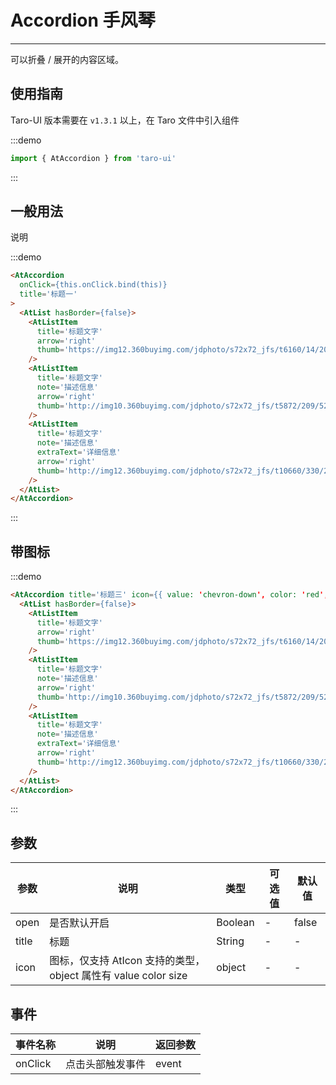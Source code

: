 # Accordion 手风琴

---
可以折叠 / 展开的内容区域。

## 使用指南

Taro-UI 版本需要在 `v1.3.1` 以上，在 Taro 文件中引入组件

:::demo

```js
import { AtAccordion } from 'taro-ui'
```

:::

## 一般用法

说明

:::demo

```html
<AtAccordion
  onClick={this.onClick.bind(this)}
  title='标题一'
>
  <AtList hasBorder={false}>
    <AtListItem
      title='标题文字'
      arrow='right'
      thumb='https://img12.360buyimg.com/jdphoto/s72x72_jfs/t6160/14/2008729947/2754/7d512a86/595c3aeeNa89ddf71.png'
    />
    <AtListItem
      title='标题文字'
      note='描述信息'
      arrow='right'
      thumb='http://img10.360buyimg.com/jdphoto/s72x72_jfs/t5872/209/5240187906/2872/8fa98cd/595c3b2aN4155b931.png'
    />
    <AtListItem
      title='标题文字'
      note='描述信息'
      extraText='详细信息'
      arrow='right'
      thumb='http://img12.360buyimg.com/jdphoto/s72x72_jfs/t10660/330/203667368/1672/801735d7/59c85643N31e68303.png'
    />
  </AtList>
</AtAccordion>
```

:::

## 带图标

:::demo

```html
<AtAccordion title='标题三' icon={{ value: 'chevron-down', color: 'red', size: '15' }}>
  <AtList hasBorder={false}>
    <AtListItem
      title='标题文字'
      arrow='right'
      thumb='https://img12.360buyimg.com/jdphoto/s72x72_jfs/t6160/14/2008729947/2754/7d512a86/595c3aeeNa89ddf71.png'
    />
    <AtListItem
      title='标题文字'
      note='描述信息'
      arrow='right'
      thumb='http://img10.360buyimg.com/jdphoto/s72x72_jfs/t5872/209/5240187906/2872/8fa98cd/595c3b2aN4155b931.png'
    />
    <AtListItem
      title='标题文字'
      note='描述信息'
      extraText='详细信息'
      arrow='right'
      thumb='http://img12.360buyimg.com/jdphoto/s72x72_jfs/t10660/330/203667368/1672/801735d7/59c85643N31e68303.png'
    />
  </AtList>
</AtAccordion>
```

:::

## 参数

| 参数       | 说明                                   | 类型    | 可选值                                                              | 默认值   |
| ---------- | -------------------------------------- | ------- | ------------------------------------------------------------------- | -------- |
| open | 是否默认开启 | Boolean  | - | false |
| title | 标题 | String  | - | - |
| icon | 图标，仅支持 AtIcon 支持的类型，object 属性有 value color size  | object  | - | - |

## 事件

| 事件名称 | 说明          | 返回参数  |
|---------- |-------------- |---------- |
| onClick | 点击头部触发事件 | event  |
